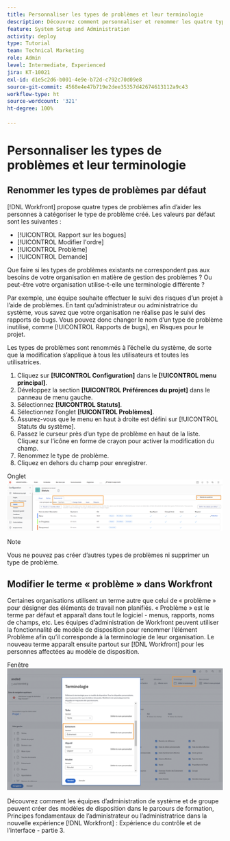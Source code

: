 ```yaml
---
title: Personnaliser les types de problèmes et leur terminologie
description: Découvrez comment personnaliser et renommer les quatre types de problèmes par défaut pour les adapter aux besoins de votre organisation.
feature: System Setup and Administration
activity: deploy
type: Tutorial
team: Technical Marketing
role: Admin
level: Intermediate, Experienced
jira: KT-10021
exl-id: d1e5c2d6-b001-4e9e-b72d-c792c70d09e8
source-git-commit: 4568e4e47b719e2dee35357d42674613112a9c43
workflow-type: ht
source-wordcount: '321'
ht-degree: 100%

---
```


# Personnaliser les types de problèmes et leur terminologie

## Renommer les types de problèmes par défaut

[!DNL Workfront] propose quatre types de problèmes afin d’aider les personnes à catégoriser le type de problème créé. Les valeurs par défaut sont les suivantes :

* [!UICONTROL Rapport sur les bogues]
* [!UICONTROL Modifier l&#39;ordre]
* [!UICONTROL Problème]
* [!UICONTROL Demande]

Que faire si les types de problèmes existants ne correspondent pas aux besoins de votre organisation en matière de gestion des problèmes ? Ou peut-être votre organisation utilise-t-elle une terminologie différente ?

Par exemple, une équipe souhaite effectuer le suivi des risques d’un projet à l’aide de problèmes. En tant qu’administrateur ou administratrice du système, vous savez que votre organisation ne réalise pas le suivi des rapports de bugs. Vous pouvez donc changer le nom d’un type de problème inutilisé, comme [!UICONTROL Rapports de bugs], en Risques pour le projet.

Les types de problèmes sont renommés à l’échelle du système, de sorte que la modification s’applique à tous les utilisateurs et toutes les utilisatrices.

1. Cliquez sur **[!UICONTROL Configuration]** dans le **[!UICONTROL menu principal]**.
1. Développez la section **[!UICONTROL Préférences du projet]** dans le panneau de menu gauche.
1. Sélectionnez **[!UICONTROL Statuts]**.
1. Sélectionnez l’onglet **[!UICONTROL Problèmes]**.
1. Assurez-vous que le menu en haut à droite est défini sur [!UICONTROL Statuts du système].
1. Passez le curseur près d’un type de problème en haut de la liste. Cliquez sur l’icône en forme de crayon pour activer la modification du champ.
1. Renommez le type de problème.
1. Cliquez en dehors du champ pour enregistrer.

Onglet ![[!UICONTROL Problèmes] de la page [!UICONTROL Statuts] dans [!UICONTROL Configuration]](assets/admin-fund-issue-types.png)

>[!NOTE]
>
>Vous ne pouvez pas créer d’autres types de problèmes ni supprimer un type de problème.

<!--
learn more URLs
Customize default issue types
-->

## Modifier le terme « problème » dans Workfront

Certaines organisations utilisent un terme autre que celui de « problème » pour désigner des éléments de travail non planifiés. « Problème » est le terme par défaut et apparaît dans tout le logiciel - menus, rapports, noms de champs, etc.
Les équipes d’administration de Workfront peuvent utiliser la fonctionnalité de modèle de disposition pour renommer l’élément Problème afin qu’il corresponde à la terminologie de leur organisation. Le nouveau terme apparaît ensuite partout sur [!DNL Workfront] pour les personnes affectées au modèle de disposition.

Fenêtre ![[!UICONTROL Terminologie] avec [!UICONTROL Problème] en surbrillance](assets/admin-fund-issue-custom-terminology.png)

<!--
paragraph below needs a hyperlink
-->

Découvrez comment les équipes d’administration de système et de groupe peuvent créer des modèles de disposition dans le parcours de formation, Principes fondamentaux de l’administrateur ou l’administratrice dans la nouvelle expérience [!DNL Workfront] : Expérience du contrôle et de l’interface - partie 3.

<!--
learn more URLs
Create and manage layout templates
-->
